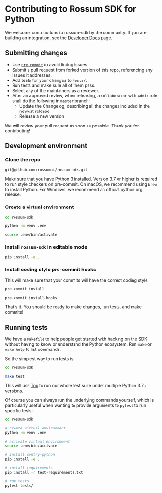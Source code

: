 # Contributing to Rossum SDK for Python

We welcome contributions to rossum-sdk by the community. If you are building an integration, see the [Developer Docs](https://developers.rossum.ai/) page.

## Submitting changes

* Use [`pre-commit`](https://pre-commit.com/#install) to avoid linting issues.
* Submit a pull request from forked version of this repo, referencing any issues it addresses.
* Add tests for your changes to `tests/`.
* Run tests and make sure all of them pass.
* Select any of the maintainers as a reviewer.
* After an approved review, when releasing, a `Collaborator` with `Admin` role shall do the following in `master` branch:
  * Update the Changelog, describing all the changes included in the newest release
  * Release a new version

We will review your pull request as soon as possible.
Thank you for contributing!

## Development environment

### Clone the repo

```bash
git@github.com:rossumai/rossum-sdk.git
```

Make sure that you have Python 3 installed. Version 3.7 or higher is required to run style checkers on pre-commit. On macOS, we recommend using `brew` to install Python.
For Windows, we recommend an official python.org release.

### Create a virtual environment

```bash
cd rossum-sdk

python -m venv .env

source .env/bin/activate
```

### Install `rossum-sdk` in editable mode

```bash
pip install -e .
```

### Install coding style pre-commit hooks

This will make sure that your commits will have the correct coding style.

```bash
pre-commit install

pre-commit install-hooks
```

That's it. You should be ready to make changes, run tests, and make commits!

## Running tests

We have a `Makefile` to help people get started with hacking on the SDK
without having to know or understand the Python ecosystem.
Run `make` or `make help` to list commands.

So the simplest way to run tests is:

```bash
cd rossum-sdk

make test
```

This will use [Tox](https://tox.wiki/en/latest/) to run our whole test suite
under multiple Python 3.7+ versions.

Of course you can always run the underlying commands yourself, which is
particularly useful when wanting to provide arguments to `pytest` to run
specific tests:

```bash
cd rossum-sdk

# create virtual environment
python -m venv .env

# activate virtual environment
source .env/bin/activate

# install sentry-python
pip install -e .

# install requirements
pip install -r test-requirements.txt

# run tests
pytest tests/
```
